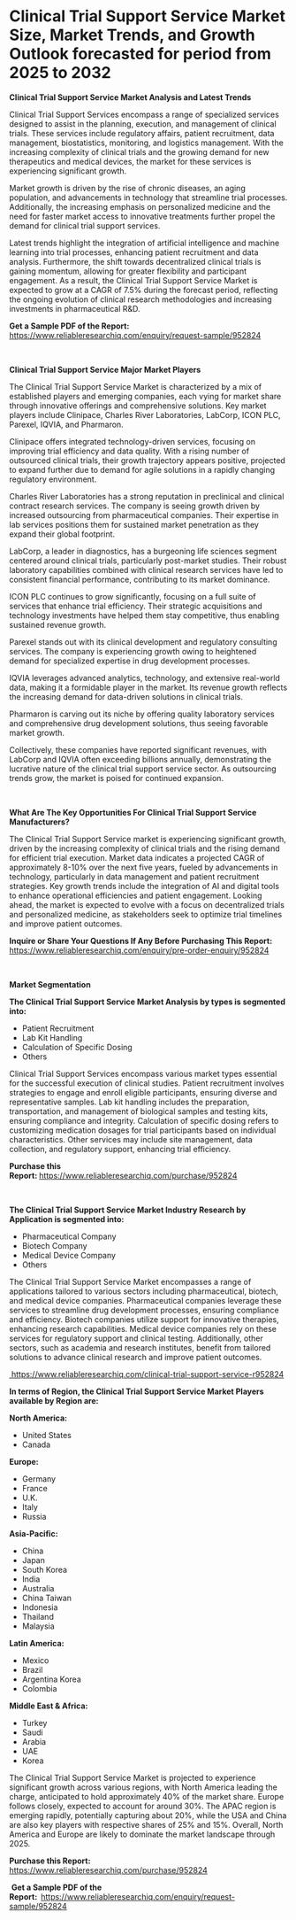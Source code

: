 <p><h1>Clinical Trial Support Service Market Size, Market Trends, and Growth Outlook forecasted for period from 2025 to 2032</h1></p><p><strong>Clinical Trial Support Service Market Analysis and Latest Trends</strong></p>
<p><p>Clinical Trial Support Services encompass a range of specialized services designed to assist in the planning, execution, and management of clinical trials. These services include regulatory affairs, patient recruitment, data management, biostatistics, monitoring, and logistics management. With the increasing complexity of clinical trials and the growing demand for new therapeutics and medical devices, the market for these services is experiencing significant growth. </p><p>Market growth is driven by the rise of chronic diseases, an aging population, and advancements in technology that streamline trial processes. Additionally, the increasing emphasis on personalized medicine and the need for faster market access to innovative treatments further propel the demand for clinical trial support services. </p><p>Latest trends highlight the integration of artificial intelligence and machine learning into trial processes, enhancing patient recruitment and data analysis. Furthermore, the shift towards decentralized clinical trials is gaining momentum, allowing for greater flexibility and participant engagement. As a result, the Clinical Trial Support Service Market is expected to grow at a CAGR of 7.5% during the forecast period, reflecting the ongoing evolution of clinical research methodologies and increasing investments in pharmaceutical R&D.</p></p>
<p><strong>Get a Sample PDF of the Report:&nbsp;</strong> <a href="https://www.reliableresearchiq.com/enquiry/request-sample/952824?utm_campaign=103&utm_medium=2&utm_source=Github&utm_content=ia&utm_term=18042025&utm_id=clinical-trial-support-service">https://www.reliableresearchiq.com/enquiry/request-sample/952824</a></p>
<p>&nbsp;</p>
<p><strong>Clinical Trial Support Service Major Market Players</strong></p>
<p><p>The Clinical Trial Support Service Market is characterized by a mix of established players and emerging companies, each vying for market share through innovative offerings and comprehensive solutions. Key market players include Clinipace, Charles River Laboratories, LabCorp, ICON PLC, Parexel, IQVIA, and Pharmaron.</p><p>Clinipace offers integrated technology-driven services, focusing on improving trial efficiency and data quality. With a rising number of outsourced clinical trials, their growth trajectory appears positive, projected to expand further due to demand for agile solutions in a rapidly changing regulatory environment.</p><p>Charles River Laboratories has a strong reputation in preclinical and clinical contract research services. The company is seeing growth driven by increased outsourcing from pharmaceutical companies. Their expertise in lab services positions them for sustained market penetration as they expand their global footprint.</p><p>LabCorp, a leader in diagnostics, has a burgeoning life sciences segment centered around clinical trials, particularly post-market studies. Their robust laboratory capabilities combined with clinical research services have led to consistent financial performance, contributing to its market dominance.</p><p>ICON PLC continues to grow significantly, focusing on a full suite of services that enhance trial efficiency. Their strategic acquisitions and technology investments have helped them stay competitive, thus enabling sustained revenue growth.</p><p>Parexel stands out with its clinical development and regulatory consulting services. The company is experiencing growth owing to heightened demand for specialized expertise in drug development processes.</p><p>IQVIA leverages advanced analytics, technology, and extensive real-world data, making it a formidable player in the market. Its revenue growth reflects the increasing demand for data-driven solutions in clinical trials.</p><p>Pharmaron is carving out its niche by offering quality laboratory services and comprehensive drug development solutions, thus seeing favorable market growth.</p><p>Collectively, these companies have reported significant revenues, with LabCorp and IQVIA often exceeding billions annually, demonstrating the lucrative nature of the clinical trial support service sector. As outsourcing trends grow, the market is poised for continued expansion.</p></p>
<p>&nbsp;</p>
<p><strong>What Are The Key Opportunities For Clinical Trial Support Service Manufacturers?</strong></p>
<p><p>The Clinical Trial Support Service market is experiencing significant growth, driven by the increasing complexity of clinical trials and the rising demand for efficient trial execution. Market data indicates a projected CAGR of approximately 8-10% over the next five years, fueled by advancements in technology, particularly in data management and patient recruitment strategies. Key growth trends include the integration of AI and digital tools to enhance operational efficiencies and patient engagement. Looking ahead, the market is expected to evolve with a focus on decentralized trials and personalized medicine, as stakeholders seek to optimize trial timelines and improve patient outcomes.</p></p>
<p><strong>Inquire or Share Your Questions If Any Before Purchasing This Report:</strong> <a href="https://www.reliableresearchiq.com/enquiry/pre-order-enquiry/952824?utm_campaign=103&utm_medium=2&utm_source=Github&utm_content=ia&utm_term=18042025&utm_id=clinical-trial-support-service">https://www.reliableresearchiq.com/enquiry/pre-order-enquiry/952824</a></p>
<p>&nbsp;</p>
<p><strong>Market Segmentation</strong></p>
<p><strong>The Clinical Trial Support Service Market Analysis by types is segmented into:</strong></p>
<p><ul><li>Patient Recruitment</li><li>Lab Kit Handling</li><li>Calculation of Specific Dosing</li><li>Others</li></ul></p>
<p><p>Clinical Trial Support Services encompass various market types essential for the successful execution of clinical studies. Patient recruitment involves strategies to engage and enroll eligible participants, ensuring diverse and representative samples. Lab kit handling includes the preparation, transportation, and management of biological samples and testing kits, ensuring compliance and integrity. Calculation of specific dosing refers to customizing medication dosages for trial participants based on individual characteristics. Other services may include site management, data collection, and regulatory support, enhancing trial efficiency.</p></p>
<p><strong>Purchase this Report:&nbsp;</strong><a href="https://www.reliableresearchiq.com/purchase/952824?utm_campaign=103&utm_medium=2&utm_source=Github&utm_content=ia&utm_term=18042025&utm_id=clinical-trial-support-service">https://www.reliableresearchiq.com/purchase/952824</a></p>
<p>&nbsp;</p>
<p><strong>The Clinical Trial Support Service Market Industry Research by Application is segmented into:</strong></p>
<p><ul><li>Pharmaceutical Company</li><li>Biotech Company</li><li>Medical Device Company</li><li>Others</li></ul></p>
<p><p>The Clinical Trial Support Service Market encompasses a range of applications tailored to various sectors including pharmaceutical, biotech, and medical device companies. Pharmaceutical companies leverage these services to streamline drug development processes, ensuring compliance and efficiency. Biotech companies utilize support for innovative therapies, enhancing research capabilities. Medical device companies rely on these services for regulatory support and clinical testing. Additionally, other sectors, such as academia and research institutes, benefit from tailored solutions to advance clinical research and improve patient outcomes.</p></p>
<p><a href="https://www.reliableresearchiq.com/clinical-trial-support-service-r952824?utm_campaign=103&utm_medium=2&utm_source=Github&utm_content=ia&utm_term=18042025&utm_id=clinical-trial-support-service">&nbsp;https://www.reliableresearchiq.com/clinical-trial-support-service-r952824</a></p>
<p><strong>In terms of Region, the Clinical Trial Support Service Market Players available by Region are:</strong></p>
<p>
    <p> <strong> North America: </strong>
        <ul>
            <li>United States</li>
            <li>Canada</li>
        </ul>
        </p> 
    <p> <strong> Europe: </strong>
        <ul>
            <li>Germany</li>
            <li>France</li>
            <li>U.K.</li>
            <li>Italy</li>
            <li>Russia</li>
        </ul>
        </p> 
    <p> <strong> Asia-Pacific: </strong>
        <ul>
            <li>China</li>
            <li>Japan</li>
            <li>South Korea</li>
            <li>India</li>
            <li>Australia</li>
            <li>China Taiwan</li>
            <li>Indonesia</li>
            <li>Thailand</li>
            <li>Malaysia</li>
        </ul>
        </p> 
    <p> <strong> Latin America: </strong>
        <ul>
            <li>Mexico</li>
            <li>Brazil</li>
            <li>Argentina Korea</li>
            <li>Colombia</li>
        </ul>
        </p> 
    <p> <strong> Middle East & Africa: </strong>
        <ul>
            <li>Turkey</li>
            <li>Saudi</li>
            <li>Arabia</li>
            <li>UAE</li>
            <li>Korea</li>
        </ul>
    </p>
    </p>
<p><p>The Clinical Trial Support Service Market is projected to experience significant growth across various regions, with North America leading the charge, anticipated to hold approximately 40% of the market share. Europe follows closely, expected to account for around 30%. The APAC region is emerging rapidly, potentially capturing about 20%, while the USA and China are also key players with respective shares of 25% and 15%. Overall, North America and Europe are likely to dominate the market landscape through 2025.</p></p>
<p><strong>Purchase this Report: </strong><a href="https://www.reliableresearchiq.com/purchase/952824?utm_campaign=103&utm_medium=2&utm_source=Github&utm_content=ia&utm_term=18042025&utm_id=clinical-trial-support-service">https://www.reliableresearchiq.com/purchase/952824</a></p>
<p>&nbsp;<strong>Get a Sample PDF of the Report:&nbsp;&nbsp;</strong><a href="https://www.reliableresearchiq.com/enquiry/request-sample/952824?utm_campaign=103&utm_medium=2&utm_source=Github&utm_content=ia&utm_term=18042025&utm_id=clinical-trial-support-service">https://www.reliableresearchiq.com/enquiry/request-sample/952824</a></p>
<p><strong></strong></p>
<p><p></p><p></p><p></p></p>